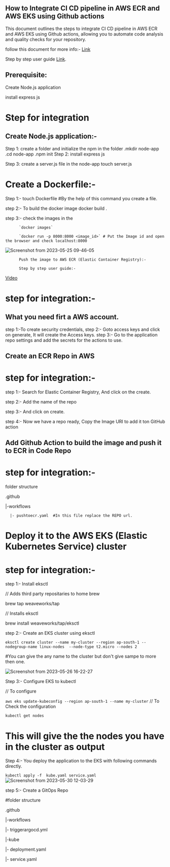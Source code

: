 ## How to Integrate CI CD pipeline in AWS ECR and AWS EKS using Github actions

This document outlines the steps to integrate CI CD pipeline in AWS ECR and AWS EKS using Github actions, allowing you to automate code analysis and quality checks for your repository.

follow this document for more info:- [Link](https://towardsaws.com/containerize-node-js-a25b7e9a1e85)

Step by step user guide [Link](https://drive.google.com/file/d/15imowp0o8a4CiGpMJIIFTI2Mbvm60vRS/view?usp=sharing).

## Prerequisite:
 
 Create Node.js application
 
 install express js
 

# Step for integration
## Create Node.js application:- 
Step 1: create a folder and initialize the npm in the folder
          .mkdir node-app
          .cd node-app
          .npm init
Step 2: install express js

Step 3: create a server.js file in the node-app 
        touch server.js
        
# Create a Dockerfile:-

Step 1:- touch Dockerfile #By the help of this command you create a file.

step 2:- To build the docker image
          docker build .

step 3:- check the images in the
          
          `docker images`
          
          `docker run -p 8000:8000 <image_id>` # Put the Image id and open the browser and check localhost:8000
 ![Screenshot from 2023-05-25 09-46-05](https://github.com/gautam0101/Github-action/assets/101164301/39b86115-15a5-488f-9409-3b95c19b4b49)

          Push the image to AWS ECR (Elastic Container Registry):- 

          Step by step user guide:-
 [Video](https://drive.google.com/file/d/1yyKyseGE_N07ogGZcP55pBE7Aod8CgRs/view?usp=sharing)

# step for integration:-
## What you need firt a AWS account.

step 1:-To create security credentials,
step 2:- Goto access keys and click on generate, It will create the Access keys.
step 3:- Go to the application repo settings and add the secrets for the actions to use.


## Create an ECR Repo in AWS
# step for integration:- 

step 1:- Search for Elastic Container Registry, And click on the create.

step 2:- Add the name of the repo

step 3:- And click on create.

step 4:- Now we have a repo ready, Copy the Image URI to add it ton GitHub action


## Add Github Action to build the image and push it to ECR in Code Repo

# step for integration:- 

folder structure

.github

|-workflows
      
      |- pushtoecr.yaml  #In this file replace the REPO url.



# Deploy it to the AWS EKS (Elastic Kubernetes Service) cluster

# step for integration:- 

step 1:- Install eksctl

// Adds third party repositaries to home brew

brew tap weaveworks/tap

// Installs eksctl

brew install weaveworks/tap/eksctl

step 2:-  Create an EKS cluster using eksctl

`eksctl create cluster --name my-cluster --region ap-south-1 --nodegroup-name linux-nodes  --node-type t2.micro --nodes 2`

#You can give the any name to the cluster but don't give sampe to more then one.

![Screenshot from 2023-05-26 16-22-27](https://github.com/gautam0101/Github-action/assets/101164301/9704902f-00dd-4843-8382-41c7831f1988)

Step 3:- Configure EKS to kubectl

// To configure

`aws eks update-kubeconfig --region ap-south-1 --name my-cluster`
// To Check the configuration 

`kubectl get nodes`

# This will give the the nodes you have in the cluster as output

Step 4:- You deploy the application to the EKS with following commands directly.

`kubectl apply -f  kube.yaml service.yaml`![Screenshot from 2023-05-30 12-03-29](https://github.com/gautam0101/Github-action/assets/101164301/49225bce-7754-4fd9-a5ef-5f1ca156c7b1)

step 5:- Create a GitOps Repo

#folder structure

.github

|-workflows

|- triggerargocd.yml

|-kube
   
   |- deployment.yaml
   
   |- service.yaml
   
   
   
   
   
